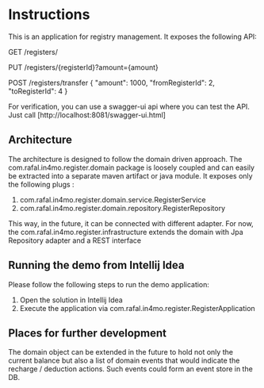 # Instructions

This is an application for registry management. It exposes the following API:

GET /registers/

PUT /registers/{registerId}?amount={amount}

POST /registers/transfer {
                           "amount": 1000,
                           "fromRegisterId": 2,
                           "toRegisterId": 4
                         }

For verification, you can use a swagger-ui api where you can test the API. Just call [http://localhost:8081/swagger-ui.html]


## Architecture

The architecture is designed to follow the domain driven approach. The com.rafal.in4mo.register.domain package is loosely coupled 
and can easily be extracted into a separate maven artifact or java module. It exposes only the following plugs :
 1. com.rafal.in4mo.register.domain.service.RegisterService
 2. com.rafal.in4mo.register.domain.repository.RegisterRepository
  
This way, in the future, it can be connected with different adapter.
For now, the com.rafal.in4mo.register.infrastructure extends the domain with Jpa Repository adapter and a REST interface


## Running the demo from Intellij Idea

Please follow the following steps to run the demo application:
1. Open the solution in Intellij Idea
2. Execute the application via com.rafal.in4mo.register.RegisterApplication


## Places for further development

The domain object can be extended in the future to hold not only the current balance but also a list of domain events that would indicate
the recharge / deduction actions. Such events could form an event store in the DB.